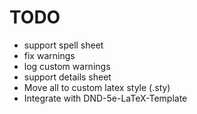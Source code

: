 # TODO

+ support spell sheet
+ fix warnings
+ log custom warnings
+ support details sheet
+ Move all to custom latex style (.sty)
+ Integrate with DND-5e-LaTeX-Template